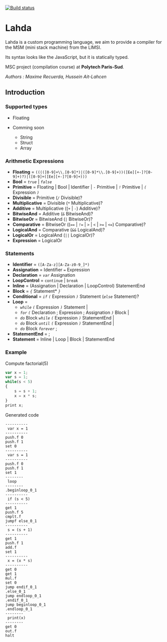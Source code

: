 [![Build status](https://ci.appveyor.com/api/projects/status/wjbpltekjfpvjgqs?svg=true)](https://ci.appveyor.com/project/hussein-aitlahcen/lahda-compiler)

# Lahda

Lahda is a custom programming language, we aim to provide a compiler for the MSM (mini stack machine) from the LIMSI.

Its syntax looks like the JavaScript, but it is statically typed.

MSC project (compilation course) at **Polytech Paris-Sud**.

*Authors : Maxime Recuerda, Hussein Ait-Lahcen*

## Introduction

### Supported types

* Floating

* Comming soon
  * String
  * Struct
  * Array

### Arithmetic Expressions

* **Floating** = `(((([0-9]+\\.[0-9]*)|([0-9]*\\.[0-9]+))([Ee][+-]?[0-9]+)?)|([0-9]+([Ee][+-]?[0-9]+)))`
* **Bool** = *`true`* | *`false`*
* **Primitive** = Floating | Bool | Identifier | `-` Primitive | *`!`* Primitive | *`(`* Expression *`)`*
* **Divisible** = Primitive (*`/`* Divisible)?
* **Multiplicative** = Divisible (`*` Multiplicative)?
* **Additive** = Multiplicative ((*`+`* | *`-`*) Additive)?
* **BitwiseAnd** = Additive (*`&`* BitwiseAnd)?
* **BitwiseOr** = BitwiseAnd (*`|`* BitwiseOr)?
* **Comparative** = BitwiseOr ((*`==`* | *`!=`* | *`>`* | *`<`* | *`>=`* | *`<=`*) Comparative)?
* **LogicalAnd** = Comparative (*`&&`* LogicalAnd)?
* **LogicalOr** = LogicalAnd (*`||`* LogicalOr)?
* **Expression** = LogicalOr

### Statements

* **Identifier** = `([A-Za-z][A-Za-z0-9_]*)`
* **Assignation** = Identifier *`=`* Expression
* **Declaration** = *`var`* Assignation
* **LoopControl** = `continue` | `break`
* **Inline** = (Assignation | Declaration | LoopControl) StatementEnd
* **Block** = *`{`* Statement\* *`}`*
* **Conditional** = *`if`* *`(`* Expression *`)`* Statement (*`else`* Statement)?
* **Loop** =
  * *`while`* *`(`* Expression *`)`* Statement |
  * *`for`* *`(`* Declaration ; Expression ; Assignation *`)`* Block |
  * *`do`* Block *`while`* *`(`* Expression *`)`* StatementEnd |
  * *`do`* Block *`until`* *`(`* Expression *`)`* StatementEnd |
  * *`do`* Block *`forever`* ;
* **StatementEnd** = ;
* **Statement** = Inline | Loop | Block | StatementEnd

### Example

Compute factorial(5)
```javascript
var x = 1; 
var s = 1; 
while(s < 5) 
{ 
    s = s + 1; 
    x = x * s; 
} 
print x;
```

Generated code

```assembly
----------
 var x = 1
----------
push.f 0
push.f 1
set 0
----------
 var s = 1
----------
push.f 0
push.f 1
set 1
--------
 loop
--------
.beginloop_0_1
----------
 if (s < 5)
----------
get 1
push.f 5
cmplt.f
jumpf else_0_1
----------
 s = (s + 1)
----------
get 1
push.f 1
add.f
set 1
----------
 x = (x * s)
----------
get 0
get 1
mul.f
set 0
jump endif_0_1
.else_0_1
jump endloop_0_1
.endif_0_1
jump beginloop_0_1
.endloop_0_1
--------
 print(x)
--------
get 0
out.f
halt
```
